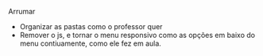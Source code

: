Arrumar

- Organizar as pastas como o professor quer
- Remover o js, e tornar o menu responsivo como as opções em baixo do menu contiuamente, como ele fez em aula.